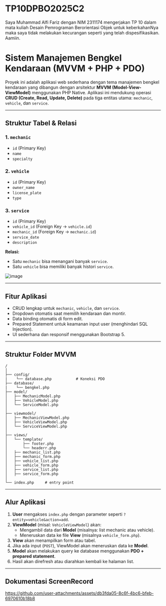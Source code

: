 # TP10DPBO2025C2
Saya Muhammad Alfi Fariz dengan NIM 2311174 mengerjakan TP 10 dalam mata kuliah Desain Pemrograman Berorientasi Objek untuk keberkahanNya maka saya tidak melakukan kecurangan seperti yang telah dispesifikasikan. Aamiin.

# Sistem Manajemen Bengkel Kendaraan (MVVM + PHP + PDO)

Proyek ini adalah aplikasi web sederhana dengan tema manajemen bengkel kendaraan yang dibangun dengan arsitektur **MVVM (Model-View-ViewModel)** menggunakan PHP Native. Aplikasi ini mendukung operasi **CRUD (Create, Read, Update, Delete)** pada tiga entitas utama: `mechanic`, `vehicle`, dan `service`.

---

## Struktur Tabel & Relasi

### 1. `mechanic`
- `id` (Primary Key)
- `name`
- `specialty`

### 2. `vehicle`
- `id` (Primary Key)
- `owner_name`
- `license_plate`
- `type`

### 3. `service`
- `id` (Primary Key)
- `vehicle_id` (Foreign Key → `vehicle.id`)
- `mechanic_id` (Foreign Key → `mechanic.id`)
- `service_date`
- `description`

**Relasi:**
- Satu `mechanic` bisa menangani banyak `service`.
- Satu `vehicle` bisa memiliki banyak histori `service`.

![image](https://github.com/user-attachments/assets/6e7fb930-1850-4fdf-8b8f-064282e03397)

---

## Fitur Aplikasi

- CRUD lengkap untuk `mechanic`, `vehicle`, dan `service`.
- Dropdown otomatis saat memilih kendaraan dan montir.
- Data binding otomatis di form edit.
- Prepared Statement untuk keamanan input user (menghindari SQL Injection).
- UI sederhana dan responsif menggunakan Bootstrap 5.

---

## Struktur Folder MVVM

```
/
│
├── config/
|    └── database.php           # Koneksi PDO 
├── database/
|    └── bengkel.php 
├── model/
│   ├── MechanicModel.php
│   ├── VehicleModel.php
│   └── ServiceModel.php
│
├── viewmodel/
│   ├── MechanicViewModel.php
│   ├── VehicleViewModel.php
│   └── ServiceViewModel.php
│
├── views/
│   └── template/
│       ├── footer.php
│       └── headerr.php
│   ├── mechanic_list.php
│   ├── mechanic_form.php
│   ├── vehicle_list.php
│   ├── vehicle_form.php
│   ├── service_list.php
│   ├── service_form.php
│
└── index.php     # entry point
```

---

## Alur Aplikasi

1. **User** mengakses `index.php` dengan parameter seperti `?entity=vehicle&action=add`.
2. **ViewModel** (misal: `VehicleViewModel`) akan:
   - Mengambil data dari **Model** (misalnya: list mechanic atau vehicle).
   - Meneruskan data ke file **View** (misalnya `vehicle_form.php`).
3. **View** akan menampilkan form atau tabel.
4. Jika ada input (`POST`), ViewModel akan meneruskan data ke **Model**.
5. **Model** akan melakukan query ke database menggunakan **PDO + prepared statement**.
6. Hasil akan direfresh atau diarahkan kembali ke halaman list.

---

## Dokumentasi ScreenRecord

https://github.com/user-attachments/assets/db3fda05-8c6f-4bc6-bfeb-6970610b18b8
